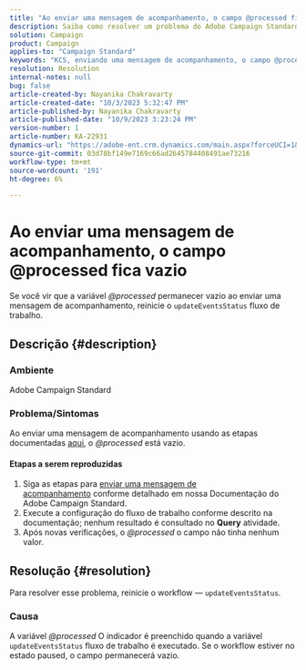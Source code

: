```yaml
---
title: "Ao enviar uma mensagem de acompanhamento, o campo @processed fica vazio"
description: Saiba como resolver um problema do Adobe Campaign Standard em que o campo @processed permanece vazio ao enviar uma mensagem de acompanhamento. Reinicie o workflow.
solution: Campaign
product: Campaign
applies-to: "Campaign Standard"
keywords: "KCS, enviando uma mensagem de acompanhamento, o campo @processed está vazio, ACS, reiniciar fluxo de trabalho"
resolution: Resolution
internal-notes: null
bug: false
article-created-by: Nayanika Chakravarty
article-created-date: "10/3/2023 5:32:47 PM"
article-published-by: Nayanika Chakravarty
article-published-date: "10/9/2023 3:23:24 PM"
version-number: 1
article-number: KA-22931
dynamics-url: "https://adobe-ent.crm.dynamics.com/main.aspx?forceUCI=1&pagetype=entityrecord&etn=knowledgearticle&id=5fdf94d8-1262-ee11-be6e-6045bd006b3d"
source-git-commit: 03d78bf149e7169c66ad2645784408491ae73216
workflow-type: tm+mt
source-wordcount: '191'
ht-degree: 6%

---
```


# Ao enviar uma mensagem de acompanhamento, o campo @processed fica vazio


Se você vir que a variável *@processed* permanecer vazio ao enviar uma mensagem de acompanhamento, reinicie o `updateEventsStatus` fluxo de trabalho.

## Descrição {#description}


### Ambiente

Adobe Campaign Standard

### Problema/Sintomas

Ao enviar uma mensagem de acompanhamento usando as etapas documentadas [aqui](https://experienceleague.adobe.com/docs/campaign-standard/using/communication-channels/transactional-messaging/follow-up-messages.html?lang=en#sending-a-follow-up-message), o *@processed* está vazio.

#### <b>Etapas a serem reproduzidas</b>

1. Siga as etapas para [enviar uma mensagem de acompanhamento](https://experienceleague.adobe.com/docs/campaign-standard/using/communication-channels/transactional-messaging/follow-up-messages.html?lang=en#sending-a-follow-up-message) conforme detalhado em nossa Documentação do Adobe Campaign Standard.
2. Execute a configuração do fluxo de trabalho conforme descrito na documentação; nenhum resultado é consultado no <b>Query</b> atividade.
3. Após novas verificações, o *@processed* o campo não tinha nenhum valor.



## Resolução {#resolution}


Para resolver esse problema, reinicie o workflow — `updateEventsStatus`.

### Causa

A variável *@processed* O indicador é preenchido quando a variável `updateEventsStatus` fluxo de trabalho é executado. Se o workflow estiver no estado paused, o campo permanecerá vazio.
